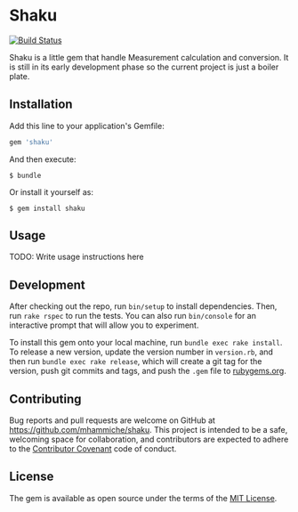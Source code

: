 # Shaku

[![Build Status](https://travis-ci.org/mhammiche/shaku.svg?branch=master)](https://travis-ci.org/mhammiche/shaku)

Shaku is a little gem that handle Measurement calculation and conversion. It is still in its early development phase so the current project is just a boiler plate.

## Installation

Add this line to your application's Gemfile:

```ruby
gem 'shaku'
```

And then execute:

    $ bundle

Or install it yourself as:

    $ gem install shaku

## Usage

TODO: Write usage instructions here

## Development

After checking out the repo, run `bin/setup` to install dependencies. Then, run `rake rspec` to run the tests. You can also run `bin/console` for an interactive prompt that will allow you to experiment.

To install this gem onto your local machine, run `bundle exec rake install`. To release a new version, update the version number in `version.rb`, and then run `bundle exec rake release`, which will create a git tag for the version, push git commits and tags, and push the `.gem` file to [rubygems.org](https://rubygems.org).

## Contributing

Bug reports and pull requests are welcome on GitHub at https://github.com/mhammiche/shaku. This project is intended to be a safe, welcoming space for collaboration, and contributors are expected to adhere to the [Contributor Covenant](contributor-covenant.org) code of conduct.


## License

The gem is available as open source under the terms of the [MIT License](http://opensource.org/licenses/MIT).

